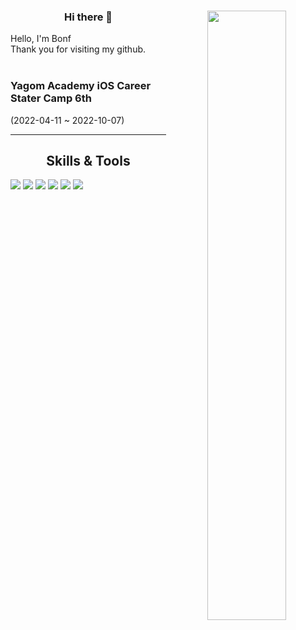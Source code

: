 <div align="center">
<img align="right" width="50%" src="https://github-readme-stats-git-masterrstaa-rickstaa.vercel.app/api?username=apwierk2451&show_icons=true&theme=transparent"/>

### Hi there 👋

<div align="left">
Hello, I'm Bonf <br>
Thank you for visiting my github. <br>
   <br>
  
### Yagom Academy iOS Career Stater Camp 6th
  (2022-04-11 ~ 2022-10-07)
 <br>
 
</div>
 
---
  
## Skills & Tools
<div align="left">
  
<img src="https://img.shields.io/badge/iOS-000000?style=for-the-badge&logo=iOS&logoColor=white"> <img src="https://img.shields.io/badge/Swift-F05138?style=for-the-badge&logo=Swift&logoColor=white"> <img src="https://img.shields.io/badge/Xcode-147EFB?style=for-the-badge&logo=Xcode&logoColor=white"> <img src="https://img.shields.io/badge/Git-F05032?style=for-the-badge&logo=Git&logoColor=white"> <img src="https://img.shields.io/badge/GitHub-181717?style=for-the-badge&logo=GitHub&logoColor=white"> <img src="https://img.shields.io/badge/Firebase-FFCA28?style=for-the-badge&logo=Firebase&logoColor=white">
  <br>
 
</div>
